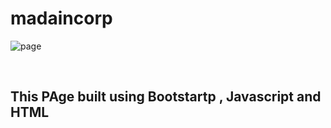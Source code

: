 # madaincorp </BR>


![page](https://github.com/Bashar-Othman/madaincorp/assets/26125735/8e4f7e09-9cf0-4f29-baae-d1de113c2ca2)


</br>
<h2>This PAge built using  Bootstartp , Javascript and HTML </h2>
